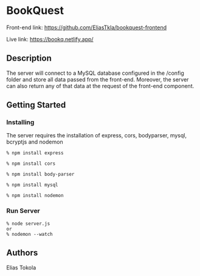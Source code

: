# BookQuest

Front-end link: https://github.com/EliasTkla/bookquest-frontend

Live link: https://bookq.netlify.app/

## Description

The server will connect to a MySQL database configured in the /config folder and store all data passed from the front-end. Moreover, the server can also return any of that data at the request of the front-end component.

## Getting Started

### Installing

The server requires the installation of express, cors, bodyparser, mysql, bcryptjs and nodemon

    % npm install express
  
    % npm install cors
  
    % npm install body-parser
  
    % npm install mysql
  
    % npm install nodemon

### Run Server
  
    % node server.js 
    or 
    % nodemon --watch

  
## Authors

Elias Tokola

